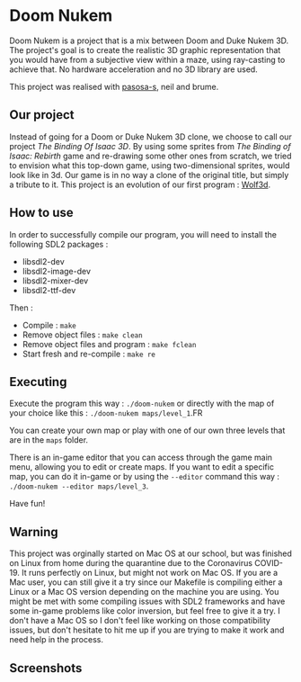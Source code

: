 # Doom Nukem

Doom Nukem is a project that is a mix between Doom and Duke Nukem 3D. The project's goal is to create the realistic 3D graphic representation that you would have from a subjective view within a maze, using ray-casting to achieve that. No hardware acceleration and no 3D library are used.

This project was realised with [pasosa-s](https://github.com/pasosa-s), neil and brume.

## Our project

Instead of going for a Doom or Duke Nukem 3D clone, we choose to call our project *The Binding Of Isaac 3D*. By using some sprites from *The Binding of Isaac: Rebirth* game and re-drawing some other ones from scratch, we tried to envision what this top-down game, using two-dimensional sprites, would look like in 3d. Our game is in no way a clone of the original title, but simply a tribute to it.
This project is an evolution of our first program : [Wolf3d](https://github.com/JulienMousset/Wolf3d).

## How to use

In order to successfully compile our program, you will need to install the following SDL2 packages :
- libsdl2-dev
- libsdl2-image-dev
- libsdl2-mixer-dev
- libsdl2-ttf-dev

Then :
- Compile : `make`
- Remove object files : `make clean`
- Remove object files and program : `make fclean`
- Start fresh and re-compile : `make re`

## Executing

Execute the program this way : `./doom-nukem` or directly with the map of your choice like this : `./doom-nukem maps/level_1`.FR

You can create your own map or play with one of our own three levels that are in the `maps` folder.

There is an in-game editor that you can access through the game main menu, allowing you to edit or create maps.
If you want to edit a specific map, you can do it in-game or by using the `--editor` command this way : `./doom-nukem --editor maps/level_3`.

Have fun!

## Warning

This project was orginally started on Mac OS at our school, but was finished on Linux from home during the quarantine due to the Coronavirus COVID-19. It runs perfectly on Linux, but might not work on Mac OS.
If you are a Mac user, you can still give it a try since our Makefile is compiling either a Linux or a Mac OS version depending on the machine you are using. You might be met with some compiling issues with SDL2 frameworks and have some in-game problems like color inversion, but feel free to give it a try. I don't have a Mac OS so I don't feel like working on those compatibility issues, but don't hesitate to hit me up if you are trying to make it work and need help in the process.

## Screenshots
